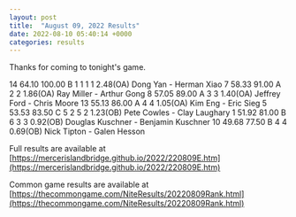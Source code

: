 ```yaml
---
layout: post
title:  "August 09, 2022 Results"
date: 2022-08-10 05:40:14 +0000
categories: results
---
```

Thanks for coming to tonight's game.

14   64.10  100.00  B   1     1           1     1          2.48(OA) Dong Yan - Herman Xiao
7   58.33   91.00  A   2                 2                1.86(OA) Ray Miller - Arthur Gong
8   57.05   89.00  A   3                 3                1.40(OA) Jeffrey Ford - Chris Moore
13   55.13   86.00  A   4                 4                1.05(OA) Kim Eng - Eric Sieg
5   53.53   83.50  C   5     2           5     2          1.23(OB) Pete Cowles - Clay Laughary
1   51.92   81.00  B   6     3                 3          0.92(OB) Douglas Kuschner - Benjamin Kuschner
10   49.68   77.50  B         4                 4          0.69(OB) Nick Tipton - Galen Hesson

Full results are available at [https://mercerislandbridge.github.io/2022/220809E.htm](https://mercerislandbridge.github.io/2022/220809E.htm)

Common game results are available at [https://thecommongame.com/NiteResults/20220809Rank.html](https://thecommongame.com/NiteResults/20220809Rank.html)
